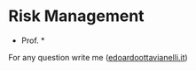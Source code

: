 # Risk Management

- Prof. *


For any question write me ([edoardoottavianelli.it](https://www.edoardoottavianelli.it/))
